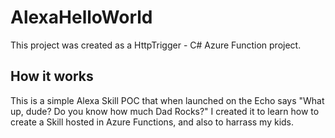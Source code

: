 ﻿# AlexaHelloWorld
This project was created as a HttpTrigger - C<span>#</span> Azure Function project.


## How it works

This is a simple Alexa Skill POC that when launched on the Echo says "What up, dude? Do you know how much Dad Rocks?" 
I created it to learn how to create a Skill hosted in Azure Functions, and also to harrass my kids.

